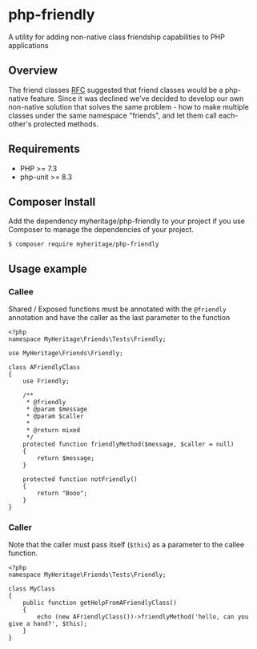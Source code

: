 # php-friendly
A utility for adding non-native class friendship capabilities to PHP applications

## Overview
The friend classes [RFC](https://wiki.php.net/rfc/friend-classes) suggested that friend classes would be a php-native feature. Since it was declined we've decided to develop our own non-native solution that solves the same problem - how to make multiple classes under the same namespace "friends", and let them call each-other's protected methods.

## Requirements
* PHP >= 7.3
* php-unit >= 8.3

## Composer Install
Add the dependency myheritage/php-friendly to your project if you use Composer to manage the dependencies of your project.
```
$ composer require myheritage/php-friendly
```

## Usage example
### Callee
Shared / Exposed functions must be annotated with the `@friendly` annotation and have the caller as the last parameter to the function
```
<?php
namespace MyHeritage\Friends\Tests\Friendly;

use MyHeritage\Friends\Friendly;

class AFriendlyClass
{
    use Friendly;

    /**
     * @friendly
     * @param $message
     * @param $caller
     *
     * @return mixed
     */
    protected function friendlyMethod($message, $caller = null)
    {
        return $message;
    }

    protected function notFriendly()
    {
        return "Booo";
    }
}
```

### Caller
Note that the caller must pass itself (`$this`) as a parameter to the callee function.
```
<?php
namespace MyHeritage\Friends\Tests\Friendly;

class MyClass
{
    public function getHelpFromAFriendlyClass()
    {
        echo (new AFriendlyClass())->friendlyMethod('hello, can you give a hand?', $this);
    }
}
```
